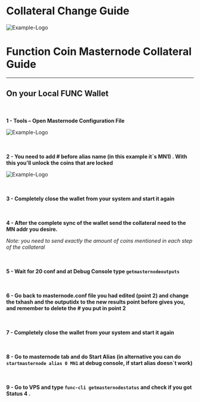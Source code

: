 # Collateral Change Guide

![Example-Logo](https://cdn.discordapp.com/attachments/444587921467768842/651938756437344266/unknown.png)

# Function Coin Masternode Collateral Guide
***

## On your Local FUNC Wallet

<br/><br/> 
**1 - Tools – Open Masternode Configuration File**

![Example-Logo](https://cdn.discordapp.com/attachments/444587921467768842/651940366160756747/unknown.png)

<br/><br/> 
**2 - You need to add # before alias name (in this example it`s MN1) . With this you'll unlock the coins that are locked**

![Example-Logo](https://cdn.discordapp.com/attachments/444587921467768842/651942548109262858/unknown.png)

<br/><br/> 
**3 -	Completely close the wallet from your system and start it again**

<br/><br/> 
**4 - After the complete sync of the wallet send the collateral need to the MN addr you desire.**

*Note: you need to send exactly the amount of coins mentioned in each step of the collateral*

<br/><br/> 
**5 -	Wait for 20 conf and at Debug Console type `getmasternodeoutputs`**

<br/><br/> 
**6 - Go back to masternode.conf file you had edited (point 2) and change the txhash and the outputidx to the new results point before gives you, and remember to delete the # you put in point 2**

<br/><br/> 
**7 -	Completely close the wallet from your system and start it again**

<br/><br/> 
**8 -	Go to masternode tab and do Start Alias  (in alternative you can do  `startmasternode alias 0 MN1` at debug console, if start alias doesn`t work)**

<br/><br/> 
**9 -	Go to VPS and type `func-cli getmasternodestatus` and check if you got Status 4 .** 
